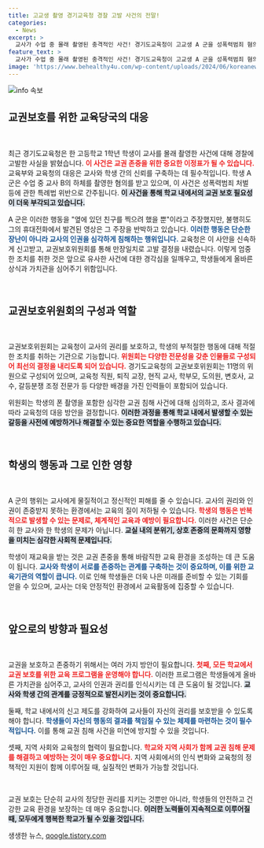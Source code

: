 ```yaml
---
title: 고교생 촬영 경기교육청 경찰 고발 사건의 전말!
categories:
  - News
excerpt: >
  교사가 수업 중 몰래 촬영된 충격적인 사건! 경기도교육청이 고교생 A 군을 성폭력범죄 혐의로 경찰에 고발했습니다. 교권 보호를 위한 무거운 결정의 뒷이야기는? 클릭해 확인해보세요!
feature_text: >
  교사가 수업 중 몰래 촬영된 충격적인 사건! 경기도교육청이 고교생 A 군을 성폭력범죄 혐의로 경찰에 고발했습니다. 교권 보호를 위한 무거운 결정의 뒷이야기는? 클릭해 확인해보세요!
image: 'https://www.behealthy4u.com/wp-content/uploads/2024/06/koreanews.jpg'
---
```


<p><img src="https://www.behealthy4u.com/wp-content/uploads/2024/06/koreanews.jpg" alt="info 속보" /></p>

<h2 data-ke-size="size26">교권보호를 위한 교육당국의 대응</h2>

<p data-ke-size="size16">&nbsp;</p>

<p>최근 경기도교육청은 한 고등학교 1학년 학생이 교사를 몰래 촬영한 사건에 대해 경찰에 고발한 사실을 밝혔습니다. <b><span style="color: #ee2323;">이 사건은 교권 존중을 위한 중요한 이정표가 될 수 있습니다.</span></b> 교육부와 교육청의 대응은 교사와 학생 간의 신뢰를 구축하는 데 필수적입니다. 학생 A 군은 수업 중 교사 B의 하체를 촬영한 혐의를 받고 있으며, 이 사건은 성폭력범죄 처벌 등에 관한 특례법 위반으로 간주됩니다. <b><span style="background-color: #21538527;">이 사건을 통해 학교 내에서의 교권 보호 필요성이 더욱 부각되고 있습니다.</span></b></p>

<p>A 군은 이러한 행동을 "옆에 있던 친구를 찍으려 했을 뿐"이라고 주장했지만, 불행히도 그의 휴대전화에서 발견된 영상은 그 주장을 반박하고 있습니다. <b><span style="color: #1a5490;">이러한 행동은 단순한 장난이 아니라 교사의 인권을 심각하게 침해하는 행위입니다.</span></b> 교육청은 이 사안을 신속하게 신고받고, 교권보호위원회를 통해 만장일치로 고발 결정을 내렸습니다. 이렇게 엄중한 조치를 취한 것은 앞으로 유사한 사건에 대한 경각심을 일깨우고, 학생들에게 올바른 상식과 가치관을 심어주기 위함입니다.</p>

<p data-ke-size="size16">&nbsp;</p>

<h2 data-ke-size="size26">교권보호위원회의 구성과 역할</h2>

<p data-ke-size="size16">&nbsp;</p>

<p>교권보호위원회는 교육청이 교사의 권리를 보호하고, 학생의 부적절한 행동에 대해 적절한 조치를 취하는 기관으로 기능합니다. <b><span style="color: #ee2323;">위원회는 다양한 전문성을 갖춘 인물들로 구성되어 최선의 결정을 내리도록 되어 있습니다.</span></b> 경기도교육청의 교권보호위원회는 11명의 위원으로 구성되어 있으며, 교육청 직원, 퇴직 교장, 현직 교사, 학부모, 도의원, 변호사, 교수, 갈등분쟁 조정 전문가 등 다양한 배경을 가진 인력들이 포함되어 있습니다. </p>

<p>위원회는 학생의 폰 촬영을 포함한 심각한 교권 침해 사건에 대해 심의하고, 조사 결과에 따라 교육청의 대응 방안을 결정합니다. <b><span style="background-color: #21538527;">이러한 과정을 통해 학교 내에서 발생할 수 있는 갈등을 사전에 예방하거나 해결할 수 있는 중요한 역할을 수행하고 있습니다.</span></b></p>

<p data-ke-size="size16">&nbsp;</p>

<h2 data-ke-size="size26">학생의 행동과 그로 인한 영향</h2>

<p data-ke-size="size16">&nbsp;</p>

<p>A 군의 행위는 교사에게 물질적이고 정신적인 피해를 줄 수 있습니다. 교사의 권리와 인권이 존중받지 못하는 환경에서는 교육의 질이 저하될 수 있습니다. <b><span style="color: #ee2323;">학생의 행동은 반복적으로 발생할 수 있는 문제로, 체계적인 교육과 예방이 필요합니다.</span></b> 이러한 사건은 단순히 한 교사와 한 학생의 문제가 아닙니다. <b><span style="background-color: #21538527;">교실 내의 분위기, 상호 존중의 문화까지 영향을 미치는 심각한 사회적 문제입니다.</span></b></p>

<p>학생이 재교육을 받는 것은 교권 존중을 통해 바람직한 교육 환경을 조성하는 데 큰 도움이 됩니다. <b><span style="color: #1a5490;">교사와 학생이 서로를 존중하는 관계를 구축하는 것이 중요하며, 이를 위한 교육기관의 역할이 큽니다.</span></b> 이로 인해 학생들은 더욱 나은 미래를 준비할 수 있는 기회를 얻을 수 있으며, 교사는 더욱 안정적인 환경에서 교육활동에 집중할 수 있습니다.</p>

<p data-ke-size="size16">&nbsp;</p>

<h2 data-ke-size="size26">앞으로의 방향과 필요성</h2>

<p data-ke-size="size16">&nbsp;</p>

<p>교권을 보호하고 존중하기 위해서는 여러 가지 방안이 필요합니다. <b><span style="color: #ee2323;">첫째, 모든 학교에서 교권 보호를 위한 교육 프로그램을 운영해야 합니다.</span></b> 이러한 프로그램은 학생들에게 올바른 가치관을 심어주고, 교사의 인권과 권리를 인식시키는 데 큰 도움이 될 것입니다. <b><span style="background-color: #21538527;">교사와 학생 간의 관계를 긍정적으로 발전시키는 것이 중요합니다.</span></b></p>

<p>둘째, 학교 내에서의 신고 제도를 강화하여 교사들이 자신의 권리를 보호받을 수 있도록 해야 합니다. <b><span style="color: #1a5490;">학생들이 자신의 행동의 결과를 책임질 수 있는 체제를 마련하는 것이 필수적입니다.</span></b> 이를 통해 교권 침해 사건을 미연에 방지할 수 있을 것입니다. </p>

<p>셋째, 지역 사회와 교육청의 협력이 필요합니다. <b><span style="color: #ee2323;">학교와 지역 사회가 함께 교권 침해 문제를 해결하고 예방하는 것이 매우 중요합니다.</span></b> 지역 사회에서의 인식 변화와 교육청의 정책적인 지원이 함께 이루어질 때, 실질적인 변화가 가능할 것입니다. </p>

<p data-ke-size="size16">&nbsp;</p>

<p>교권 보호는 단순히 교사의 정당한 권리를 지키는 것뿐만 아니라, 학생들의 안전하고 건강한 교육 환경을 보장하는 데 매우 중요합니다. <b><span style="background-color: #21538527;">이러한 노력들이 지속적으로 이루어질 때, 모두에게 행복한 학교가 될 수 있을 것입니다.</span></b></p>
생생한 뉴스, <a href="https://qoogle.tistory.com" rel="dofollow">qoogle.tistory.com</a>


